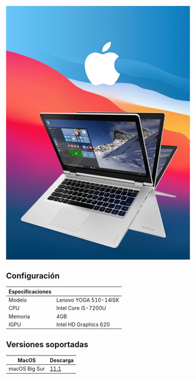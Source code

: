  <img src="lenovo.jpg">

## Configuración

| Especificaciones    |                                            |
| ------------------- | -------------------------------------------|
| Modelo              | Lenovo YOGA 510-14ISK                        |
| CPU                 | Intel Core i5-7200U                        |
| Memoria             | 4GB                                        |
| IGPU                | Intel HD Graphics 620                     |

## Versiones soportadas

| MacOS               | Descarga                                   |  
| ------------------- | -------------------------------------------
| macOS Big Sur       |  <a href="https://github.com/daviiid99/Lenovo-YOGA-510-14ISK/releases/tag/11.1">11.1</a>|
